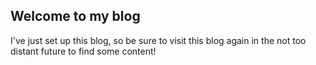 ## Welcome to my blog

I've just set up this blog, so be sure to visit this blog again in the not too distant future to find some content!
